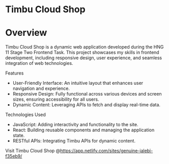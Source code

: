 # Timbu Cloud Shop
# Overview
Timbu Cloud Shop is a dynamic web application developed during the HNG 11 Stage Two Frontend Task. This project showcases my skills in frontend development, including responsive design, user experience, and seamless integration of web technologies.

Features
- User-Friendly Interface: An intuitive layout that enhances user navigation and experience.
- Responsive Design: Fully functional across various devices and screen sizes, ensuring accessibility for all users.
- Dynamic Content: Leveraging APIs to fetch and display real-time data.

Technologies Used
- JavaScript: Adding interactivity and functionality to the site.
- React: Building reusable components and managing the application state.
- RESTful APIs: Integrating Timbu APIs for dynamic content.

Visit Timbu Cloud Shop @https://app.netlify.com/sites/genuine-jalebi-f35eb9/
